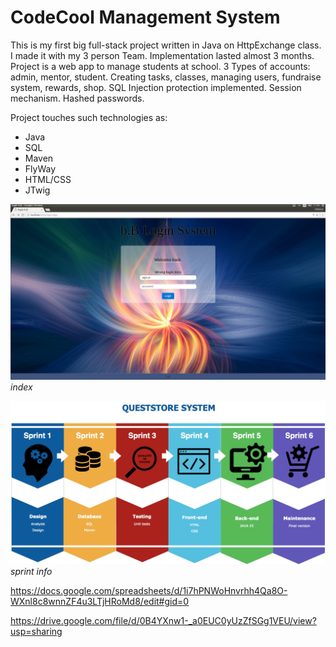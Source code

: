 # CodeCool Management System

This is my first big full-stack project written in Java on HttpExchange class. I made it with my 3 person Team. Implementation lasted almost 3 months. Project is a web app to manage students at school. 3 Types of accounts: admin, mentor, student. Creating tasks, classes, managing users, fundraise system, rewards, shop. SQL Injection protection implemented. Session mechanism. Hashed passwords.

Project touches such technologies as:
* Java
* SQL
* Maven
* FlyWay
* HTML/CSS
* JTwig

![Alt text](index.jpg?raw=true "Index Window")  
*index*

![Alt text](sprint.jpg?raw=true "Spring")  
*sprint info*

https://docs.google.com/spreadsheets/d/1i7hPNWoHnvrhh4Qa8O-WXnl8c8wnnZF4u3LTjHRoMd8/edit#gid=0

https://drive.google.com/file/d/0B4YXnw1-_a0EUC0yUzZfSGg1VEU/view?usp=sharing
